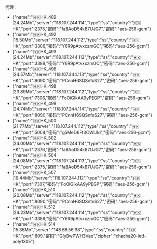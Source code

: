 代理：
- {"name":"🇭🇰HK_489 |24.24Mb","server":"118.107.244.114","type":"ss","country":"🇭🇰HK","port":2375,"密码":"faBAoD54k87UJG7","密码":"aes-256-gcm"}
- {"name":"🇭🇰HK_492 |15.50Mb","server":"118.107.244.112","type":"ss","country":"🇭🇰HK","port":3306,"密码":"Y6R9pAtvxxzmGC","密码":"aes-256-gcm"}
- {"name":"🇭🇰HK_493 |24.24Mb","server":"118.107.244.113","type":"ss","country":"🇭🇰HK","port":3389,"密码":"Y6R9pAtvxxzmGC","密码":"aes-256-gcm"}
- {"name":"🇭🇰HK_496 |24.57Mb","server":"118.107.244.113","type":"ss","country":"🇭🇰HK","port":8090,"密码":"PCnnH6SQSnfoS27","密码":"aes-256-gcm"}
- {"name":"🇭🇰HK_498 |23.89Mb","server":"118.107.244.112","type":"ss","country":"🇭🇰HK","port":7306,"密码":"FoOiGlkAA9yPEGP","密码":"aes-256-gcm"}
- {"name":"🇭🇰HK_499 |24.74Mb","server":"118.107.244.114","type":"ss","country":"🇭🇰HK","port":8090,"密码":"PCnnH6SQSnfoS27","密码":"aes-256-gcm"}
- {"name":"🇭🇰HK_500 |21.77Mb","server":"118.107.244.112","type":"ss","country":"🇭🇰HK","port":5004,"密码":"g5MeD6Ft3CWlJId","密码":"aes-256-gcm"}
- {"name":"🇭🇰HK_502 |24.00Mb","server":"118.107.244.114","type":"ss","country":"🇭🇰HK","port":2376,"密码":"faBAoD54k87UJG7","密码":"aes-256-gcm"}
- {"name":"🇭🇰HK_504 |24.08Mb","server":"118.107.244.113","type":"ss","country":"🇭🇰HK","port":2375,"密码":"faBAoD54k87UJG7","密码":"aes-256-gcm"}
- {"name":"🇭🇰HK_507 |19.44Mb","server":"118.107.244.112","type":"ss","country":"🇭🇰HK","port":7307,"密码":"FoOiGlkAA9yPEGP","密码":"aes-256-gcm"}
- {"name":"🇭🇰HK_510 |20.08Mb","server":"118.107.244.112","type":"ss","country":"🇭🇰HK","port":8090,"密码":"PCnnH6SQSnfoS27","密码":"aes-256-gcm"}
- {"name":"🇭🇰HK_512 |24.23Mb","server":"118.107.244.114","type":"ss","country":"🇭🇰HK","port":3389,"密码":"Y6R9pAtvxxzmGC","密码":"aes-256-gcm"}
- {"name":"🇭🇰HK_514 |15.36Mb","server":"148.66.56.98","type":"ss","country":"🇭🇰HK","port":809,"密码":"G!yBwPWH3Vao","cipher":"chacha20-ietf-poly1305"}
